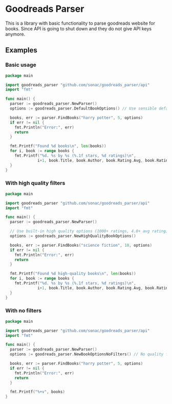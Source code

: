# Goodreads Parser

This is a library with basic functionality to parse goodreads website for books. Since API is going to shut down and they do not give API keys anymore.

## Examples

### Basic usage

```go
package main

import goodreads_parser "github.com/sonac/goodreads_parser/api"
import "fmt"

func main() {
  parser := goodreads_parser.NewParser()
  options := goodreads_parser.DefaultBookOptions() // Use sensible defaults

  books, err := parser.FindBooks("harry potter", 5, options)
  if err != nil {
    fmt.Println("Error:", err)
    return
  }

  fmt.Printf("Found %d books\n", len(books))
  for i, book := range books {
    fmt.Printf("%d. %s by %s (%.1f stars, %d ratings)\n", 
              i+1, book.Title, book.Author, book.Rating.Avg, book.Rating.Count)
  }
}
```

### With high quality filters

```go
package main

import goodreads_parser "github.com/sonac/goodreads_parser/api"
import "fmt"

func main() {
  parser := goodreads_parser.NewParser()

  // Use built-in high quality options (1000+ ratings, 4.0+ avg rating)
  options := goodreads_parser.NewHighQualityBookOptions()

  books, err := parser.FindBooks("science fiction", 10, options)
  if err != nil {
    fmt.Println("Error:", err)
    return
  }

  fmt.Printf("Found %d high-quality books\n", len(books))
  for i, book := range books {
    fmt.Printf("%d. %s by %s (%.1f stars, %d ratings)\n", 
              i+1, book.Title, book.Author, book.Rating.Avg, book.Rating.Count)
  }
}
```

### With no filters

```go
package main

import goodreads_parser "github.com/sonac/goodreads_parser/api"
import "fmt"

func main() {
  parser := goodreads_parser.NewParser()
  options := goodreads_parser.NewBookOptionsNoFilters() // No quality filtering

  books, err := parser.FindBooks("harry potter", 5, options)
  if err != nil {
    fmt.Println("Error:", err)
    return
  }

  fmt.Printf("%+v", books)
}
```

